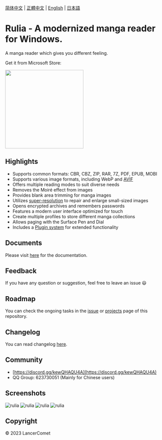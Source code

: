 [简体中文](README.CHS.md) | [正體中文](README.CHT.md) | [English](README.md) | [日本語](README.JPN.md)

# Rulia - A modernized manga reader for Windows.

A manga reader which gives you different feeling.

Get it from Microsoft Store:

<a href="https://apps.microsoft.com/store/detail/9MVVLRZWRXX8?cid=github&launch=true&mode=mini">
  <img src="https://get.microsoft.com/images/en-us%20dark.svg" width="250" />
</a>

## Highlights

 - Supports common formats: CBR, CBZ, ZIP, RAR, 7Z, PDF, EPUB, MOBI
 - Supports various image formats, including WebP and [AVIF](https://github.com/RuliaReader/Rulia/wiki/AVIF-Support)
 - Offers multiple reading modes to suit diverse needs
 - Removes the Moiré effect from images
 - Provides blank area trimming for manga images
 - Utilizes [super-resolution](https://github.com/RuliaReader/Rulia/wiki/Super%E2%80%90resolution-for-manga-images) to repair and enlarge small-sized images
 - Opens encrypted archives and remembers passwords
 - Features a modern user interface optimized for touch
 - Create multiple profiles to store different manga collections
 - Allows paging with the Surface Pen and Dial
 - Includes a [Plugin system](https://github.com/RuliaReader/Rulia/wiki/Plugin-system) for extended functionality

## Documents

Please visit [here](https://github.com/RuliaReader/Rulia/wiki) for the documentation.

## Feedback

If you have any question or suggestion, feel free to leave an issue 😃

## Roadmap

You can check the ongoing tasks in the [issue](https://github.com/LancerComet/RuliaReader/issues) or [projects](https://github.com/orgs/RuliaReader/projects?query=is%3Aopen) page of this repository.

## Changelog

You can read changelog [here](https://github.com/LancerComet/RuliaReader/blob/master/CHANGELOG.md).

## Community

 - [https://discord.gg/kewQHAQU4A](https://discord.gg/kewQHAQU4A)
 - QQ Group: 623730051 (Mainly for Chinese users)

## Screenshots

![rulia](/images/en-01.jpg)
![rulia](/images/en-02.jpg)
![rulia](/images/en-03.jpg)
![rulia](/images/en-04.jpg)

## Copyright

© 2023 LancerComet
